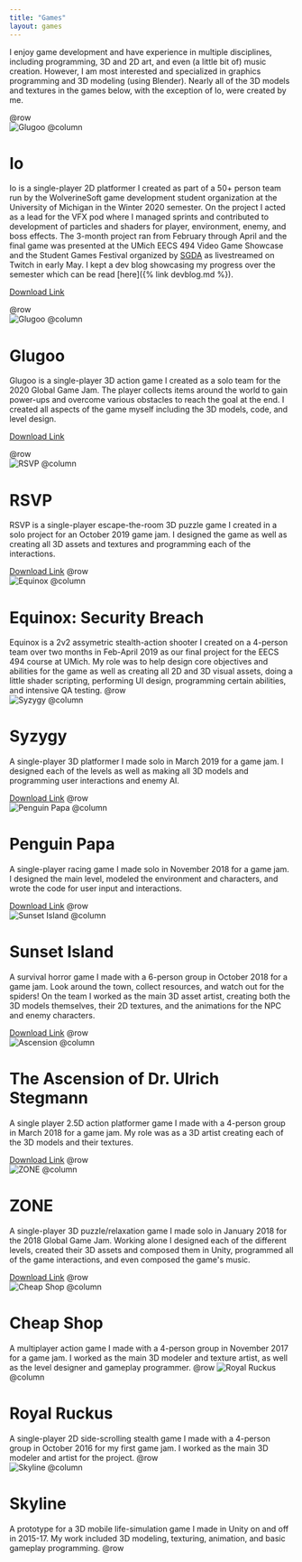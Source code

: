 ```yaml
---
title: "Games"
layout: games
---
```


I enjoy game development and have experience in multiple disciplines, including programming, 3D and 2D art, and even (a little bit of) music creation. However, I am most interested and specialized in graphics programming and 3D modeling (using Blender). Nearly all of the 3D models and textures in the games below, with the exception of Io, were created by me.

@row  
![Glugoo](https://riopelle.me/assets/pics/io.png)
@column
# Io
Io is a single-player 2D platformer I created as part of a 50+ person team run by the WolverineSoft game development student organization at the University of Michigan in the Winter 2020 semester. On the project I acted as a lead for the VFX pod where I managed sprints and contributed to development of particles and shaders for player, environment, enemy, and boss effects. The 3-month project ran from February through April and the final game was presented at the UMich EECS 494 Video Game Showcase and the Student Games Festival organized by [SGDA](https://sgda.io) as livestreamed on Twitch in early May. I kept a dev blog showcasing my progress over the semester which can be read [here]({% link devblog.md %}).

[Download Link](https://wolverinesoft-studio.itch.io/io)

@row  
![Glugoo](https://riopelle.me/assets/pics/glugoo.png)
@column
# Glugoo
Glugoo is a single-player 3D action game I created as a solo team for the 2020 Global Game Jam. The player collects items around the world to gain power-ups and overcome various obstacles to reach the goal at the end. I created all aspects of the game myself including the 3D models, code, and level design.

[Download Link](https://ariopelle.itch.io/glugoo)

@row  
![RSVP](https://riopelle.me/assets/pics/rsvp.png)
@column
# RSVP
RSVP is a single-player escape-the-room 3D puzzle game I created in a solo project for an October 2019 game jam. I designed the game as well as creating all 3D assets and textures and programming each of the interactions.

[Download Link](https://ariopelle.itch.io/rsvp)
@row  
![Equinox](https://riopelle.me/assets/pics/equinox.png)
@column
# Equinox: Security Breach
Equinox is a 2v2 assymetric stealth-action shooter I created on a 4-person team over two months in Feb-April 2019 as our final project for the EECS 494 course at UMich. My role was to help design core objectives and abilities for the game as well as creating all 2D and 3D visual assets, doing a little shader scripting, performing UI design, programming certain abilities, and intensive QA testing.
@row  
![Syzygy](https://riopelle.me/assets/pics/syzygy.png)
@column
# Syzygy
A single-player 3D platformer I made solo in March 2019 for a game jam. I designed each of the levels as well as making all 3D models and programming user interactions and enemy AI.

[Download Link](https://wsoft.itch.io/syzygy)
@row  
![Penguin Papa](https://riopelle.me/assets/pics/peng.png)
@column
# Penguin Papa
A single-player racing game I made solo in November 2018 for a game jam. I designed the main level, modeled the environment and characters, and wrote the code for user input and interactions.

[Download Link](https://wsoft.itch.io/penguin-papa)
@row  
![Sunset Island](https://riopelle.me/assets/pics/sunset.png)
@column
# Sunset Island
A survival horror game I made with a 6-person group in October 2018 for a game jam. Look around the town, collect resources, and watch out for the spiders! On the team I worked as the main 3D asset artist, creating both the 3D models themselves, their 2D textures, and the animations for the NPC and enemy characters.

[Download Link](https://wsoft.itch.io/sunset-island)
@row  
![Ascension](https://riopelle.me/assets/pics/ascension.png)
@column
# The Ascension of Dr. Ulrich Stegmann
A single player 2.5D action platformer game I made with a 4-person group in March 2018 for a game jam. My role was as a 3D artist creating each of the 3D models and their textures.

[Download Link](https://wsoft.itch.io/the-ascension-of-dr-ulrich-stegmann)
@row  
![ZONE](https://riopelle.me/assets/pics/zone.png)
@column
# ZONE
A single-player 3D puzzle/relaxation game I made solo in January 2018 for the 2018 Global Game Jam. Working alone I designed each of the different levels, created their 3D assets and composed them in Unity, programmed all of the game interactions, and even composed the game's music.

[Download Link](https://ariopelle.itch.io/zone)
@row  
![Cheap Shop](https://riopelle.me/assets/pics/cheapshop.png)
@column
# Cheap Shop
A multiplayer action game I made with a 4-person group in November 2017 for a game jam. I worked as the main 3D modeler and texture artist, as well as the level designer and gameplay programmer.
@row
![Royal Ruckus](https://riopelle.me/assets/pics/ruckus.png)
@column
# Royal Ruckus
A single-player 2D side-scrolling stealth game I made with a 4-person group in October 2016 for my first game jam. I worked as the main 3D modeler and artist for the project.
@row  
![Skyline](https://riopelle.me/assets/pics/skyline.png)
@column
# Skyline
A prototype for a 3D mobile life-simulation game I made in Unity on and off in 2015-17. My work included 3D modeling, texturing, animation, and basic gameplay programming.
@row  
